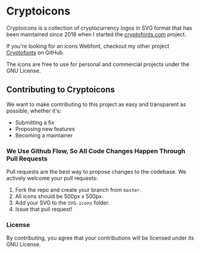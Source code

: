 # Cryptoicons

Cryptoicons is a collection of cryptocurrency logos in SVG format that has been maintained since 2018 when I started the [cryptofonts.com](https://www.cryptofonts.com) project.

If you're looking for an icons Webfont, checkout my other project [Cryptofonts](https://github.com/monzanifabio/cryptofont) on GitHub.

The icons are free to use for personal and commercial projects under the GNU License.

## Contributing to Cryptoicons

We want to make contributing to this project as easy and transparent as possible, whether it's:

- Submitting a fix
- Proposing new features
- Becoming a maintainer

### We Use Github Flow, So All Code Changes Happen Through Pull Requests

Pull requests are the best way to propose changes to the codebase. We actively welcome your pull requests:

1. Fork the repo and create your branch from `master`.
1. All icons should be 500px x 500px.
1. Add your SVG to the `SVG-icons` folder.
1. Issue that pull request!

### License
By contributing, you agree that your contributions will be licensed under its GNU License.
